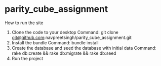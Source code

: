 # parity_cube_assignment

How to run the site

1. Clone the code to your desktop
	Command: git clone git@github.com:navpreetsingh/parity_cube_assignment.git
2. Install the bundle
	Command: bundle install
3. Create the database and seed the database with initial data
	Command: rake db:create && rake db:migrate && rake db:seed
3.  Run the project 